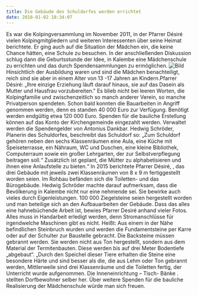 ```yaml
---
title: Die Gebäude des Schuldorfes werden errichtet
date: 2018-01-02 18:34:07
---
```


Es war die Kolpingversammlung im November 2011, in der Pfarrer Désiré vielen Kolpingmitgliedern und weiteren Interessenten über seine Heimat berichtete. Er ging auch auf die Situation der Mädchen ein, die keine Chance hätten, eine Schule zu besuchen. In der anschließenden Diskussion schlug dann die Geburtsstunde der Idee, in Kalembe eine Mädchenschule zu errichten und das durch Spendensammlungen zu ermöglichen. ![Bild](/images/ziegelsteine.jpg) <!-- more -->
Hinsichtlich der Ausbildung waren und sind die Mädchen benachteiligt, reich sind sie aber in einem Alter von 13 -17 Jahren an Kindern.Pfarrer Désiré: „Ihre einzige Erziehung läuft darauf hinaus, sie auf das Dasein als Mutter und Hausfrau vorzubereiten." Es blieb nicht bei leeren Worten, die Kolpingfamilie und zwischenzeitlich so manch anderer Verein, so manche Privatperson  spendeten. Schon bald konnten die Bauarbeiten in Angriff genommen werden, denn es standen 40 000 Euro zur Verfügung. Benötigt werden endgültig etwa 120 000 Euro.  Spenden für die bauliche Erstellung können auf das Konto der Kirchengemeinde eingezahlt werden. Verwaltet werden die Spendengelder von Antonius Dankbar. Hedwig Schröder, Planerin des Schuldorfes, beschreibt das Schuldorf so:  „Zum Schuldorf gehören neben den sechs Klassenräumen eine Aula, eine Küche mit Speiseterrasse, ein Nähraum, WC und Duschen, eine kleine Bibliothek, Computerraum sowie ein großer Lehrgarten, der zur Selbstverpflegung beitragen soll.“ Zusätzlich ist geplant, die Mütter zu alphabetisieren und ihnen eine Anlaufstelle zu bieten.“  In 2015 berichtete Pfarrer Désiré, , das   drei Gebäude mit jeweils zwei Klassenräumen von 8 x 9 m fertiggestellt worden seien. Im Rohbau befänden sich die Toiletten- und das Bürogebäude. Hedwig Schröder machte darauf aufmerksam, dass die Bevölkerung in Kalembe nicht nur eine nehmende sei. Sie bewirke auch vieles durch Eigenleistungen. 100 000 Ziegelsteine seien hergestellt worden und man beteilige sich an den Aufbauarbeiten der Gebäude.  Dass das alles eine hahnebüchende Arbeit ist, bewies  Pfarrer Desiré  anhand vieler Fotos. Alles muss in Handarbeit erledigt werden, denn Stromanschlüsse für irgendwelche Maschinen gibt es nicht. Heißt: Aus einem in der Nähe befindlichen Steinbruch wurden und werden  die Fundamentsteine per Karre oder auf der Schulter zur Baustelle gebracht. Die Backsteine müssen gebrannt werden.  Sie werden nicht aus Ton hergestellt, sondern aus dem Material der Termitenbauten. Diese werden bis auf drei Meter Bodentiefe „abgebaut“. „Durch den Speichel dieser Tiere erhalten die Steine eine besondere Härte und sind besser als die, die aus Lehm oder Ton  gebrannt werden, Mittlerweile sind drei Klassenräume und die Toiletten fertig, der Unterricht wurde aufgenommen.  Die Inneneinrichtung – Tisch- Bänke . stellten Dorfbewohner selber her. Über weitere Spenden für die bauliche Realisierung der Mädchenschule würde man sich freuen. 

